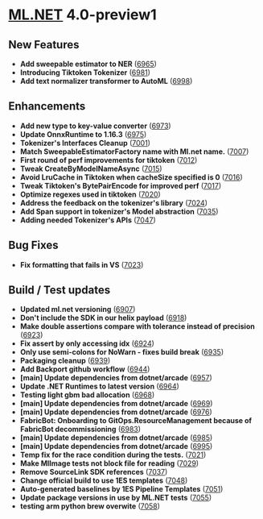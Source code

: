 # [ML.NET](http://dot.net/ml) 4.0-preview1

## **New Features**
- **Add sweepable estimator to NER** ([6965](https://github.com/dotnet/machinelearning/pull/6965))
- **Introducing Tiktoken Tokenizer** ([6981](https://github.com/dotnet/machinelearning/pull/6981))
- **Add text normalizer transformer to AutoML** ([6998](https://github.com/dotnet/machinelearning/pull/6998))

## **Enhancements**
- **Add new type to key-value converter** ([6973](https://github.com/dotnet/machinelearning/pull/6973))
- **Update OnnxRuntime to 1.16.3** ([6975](https://github.com/dotnet/machinelearning/pull/6975))
- **Tokenizer's Interfaces Cleanup** ([7001](https://github.com/dotnet/machinelearning/pull/7001))
- **Match  SweepableEstimatorFactory name with Ml.net name.** ([7007](https://github.com/dotnet/machinelearning/pull/7007))
- **First round of perf improvements for tiktoken** ([7012](https://github.com/dotnet/machinelearning/pull/7012))
- **Tweak CreateByModelNameAsync** ([7015](https://github.com/dotnet/machinelearning/pull/7015))
- **Avoid LruCache in Tiktoken when cacheSize specified is 0** ([7016](https://github.com/dotnet/machinelearning/pull/7016))
- **Tweak Tiktoken's BytePairEncode for improved perf** ([7017](https://github.com/dotnet/machinelearning/pull/7017))
- **Optimize regexes used in tiktoken** ([7020](https://github.com/dotnet/machinelearning/pull/7020))
- **Address the feedback on the tokenizer's library** ([7024](https://github.com/dotnet/machinelearning/pull/7024))
- **Add Span support in tokenizer's Model abstraction** ([7035](https://github.com/dotnet/machinelearning/pull/7035))
- **Adding needed Tokenizer's APIs** ([7047](https://github.com/dotnet/machinelearning/pull/7047))

## **Bug Fixes**
- **Fix formatting that fails in VS** ([7023](https://github.com/dotnet/machinelearning/pull/7023))

## **Build / Test updates**
- **Updated ml.net versioning** ([6907](https://github.com/dotnet/machinelearning/pull/6907))
- **Don't include the SDK in our helix payload** ([6918](https://github.com/dotnet/machinelearning/pull/6918))
- **Make double assertions compare with tolerance instead of precision** ([6923](https://github.com/dotnet/machinelearning/pull/6923))
- **Fix assert by only accessing idx** ([6924](https://github.com/dotnet/machinelearning/pull/6924))
- **Only use semi-colons for NoWarn - fixes build break** ([6935](https://github.com/dotnet/machinelearning/pull/6935))
- **Packaging cleanup** ([6939](https://github.com/dotnet/machinelearning/pull/6939))
- **Add Backport github workflow** ([6944](https://github.com/dotnet/machinelearning/pull/6944))
- **[main] Update dependencies from dotnet/arcade** ([6957](https://github.com/dotnet/machinelearning/pull/6957))
- **Update .NET Runtimes to latest version** ([6964](https://github.com/dotnet/machinelearning/pull/6964))
- **Testing light gbm bad allocation** ([6968](https://github.com/dotnet/machinelearning/pull/6968))
- **[main] Update dependencies from dotnet/arcade** ([6969](https://github.com/dotnet/machinelearning/pull/6969))
- **[main] Update dependencies from dotnet/arcade** ([6976](https://github.com/dotnet/machinelearning/pull/6976))
- **FabricBot: Onboarding to GitOps.ResourceManagement because of FabricBot decommissioning** ([6983](https://github.com/dotnet/machinelearning/pull/6983))
- **[main] Update dependencies from dotnet/arcade** ([6985](https://github.com/dotnet/machinelearning/pull/6985))
- **[main] Update dependencies from dotnet/arcade** ([6995](https://github.com/dotnet/machinelearning/pull/6995))
- **Temp fix for the race condition during the tests.** ([7021](https://github.com/dotnet/machinelearning/pull/7021))
- **Make MlImage tests not block file for reading** ([7029](https://github.com/dotnet/machinelearning/pull/7029))
- **Remove SourceLink SDK references** ([7037](https://github.com/dotnet/machinelearning/pull/7037))
- **Change official build to use 1ES templates** ([7048](https://github.com/dotnet/machinelearning/pull/7048))
- **Auto-generated baselines by 1ES Pipeline Templates** ([7051](https://github.com/dotnet/machinelearning/pull/7051))
- **Update package versions in use by ML.NET tests** ([7055](https://github.com/dotnet/machinelearning/pull/7055))
- **testing arm python brew overwite** ([7058](https://github.com/dotnet/machinelearning/pull/7058))
